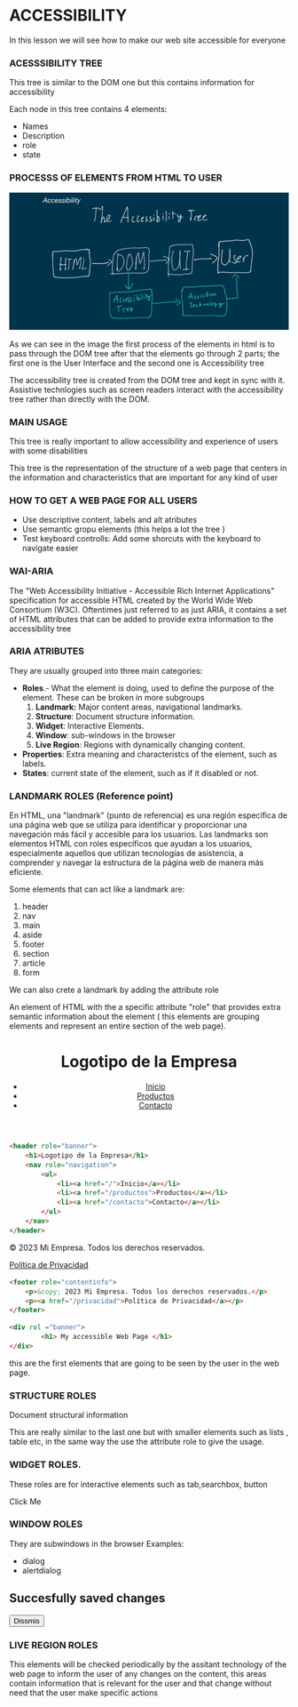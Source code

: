 # ACCESSIBILITY  

In this lesson we will see how to make our web site accessible for everyone


### ACESSSIBILITY TREE

This tree is similar to the DOM one but this contains information for accessibility 

Each node in this tree contains 4 elements:

* Names
* Description
* role
* state

### PROCESSS OF ELEMENTS FROM HTML TO USER

<center>
    <img src="./accesibily-tree.png" src="accessibility tree"/>
</center>
 

As we can see in the image the first process of the elements in html is to pass through the DOM tree after that the elements go through 2 parts; the first one is the User Interface and the second one is Accessibility tree 

The accessibility tree is created  from the DOM tree and kept in sync with it. Assistive technlogies such as screen readers interact with the accessibility tree rather than directly with the DOM.

### MAIN USAGE

This tree is really important to allow accessibility and experience of users with some disabilities 

This tree is the representation of the structure of a web page that centers in the information and characteristics that are important for any kind of user 



### HOW TO GET A WEB PAGE FOR ALL USERS

* Use descriptive content, labels and alt atributes
* Use semantic gropu elements (this helps a lot the tree )
* Test keyboard controlls: Add some shorcuts with the keyboard to navigate easier
  

### WAI-ARIA 

The "Web Accessibility Initiative - Accessible Rich Internet Applications" specification  for accessible HTML created by the World Wide Web Consortium (W3C). Oftentimes just referred to as just ARIA, it contains  a set of HTML  attributes that can be added to provide extra information to the accessibility tree


### ARIA ATRIBUTES

They are usually grouped into three main categories:

* **Roles**.- What the element is doing,  used to define the purpose of the element. These can be broken in more subgroups
  1. **Landmark:** Major content areas, navigational landmarks.
  2. **Structure**: Document structure information.
  3. **Widget**: Interactive Elements.
  4. **Window**: sub-windows in the browser
  5. **Live Region**: Regions with dynamically changing content.
* **Properties**: Extra meaning and characteristcs of the element, such as labels.
* **States**: current state of the element, such as if it disabled or not.


### LANDMARK ROLES (Reference point)


En HTML, una "landmark" (punto de referencia) es una región específica de una página web que se utiliza para identificar y proporcionar una navegación más fácil y accesible para los usuarios. Las landmarks son elementos HTML con roles específicos que ayudan a los usuarios, especialmente aquellos que utilizan tecnologías de asistencia, a comprender y navegar la estructura de la página web de manera más eficiente.

Some elements that can act like a landmark are:

1. header
2. nav
3. main
4. aside
5. footer
6. section
7. article
8. form

We can also crete a landmark by adding the attribute role

An element of HTML with the a specific  attribute "role" that provides extra semantic information about the element ( this elements are grouping elements and represent an entire section of the web page).

<header role="banner">
    <h1>Logotipo de la Empresa</h1>
    <nav role="navigation">
        <ul>
            <li><a href="/">Inicio</a></li>
            <li><a href="/productos">Productos</a></li>
            <li><a href="/contacto">Contacto</a></li>
        </ul>
    </nav>
</header>

```html
<header role="banner">
    <h1>Logotipo de la Empresa</h1>
    <nav role="navigation">
        <ul>
            <li><a href="/">Inicio</a></li>
            <li><a href="/productos">Productos</a></li>
            <li><a href="/contacto">Contacto</a></li>
        </ul>
    </nav>
</header>
```
<footer role="contentinfo">
    <p>&copy; 2023 Mi Empresa. Todos los derechos reservados.</p>
    <p><a href="/privacidad">Política de Privacidad</a></p>
</footer>

```html
<footer role="contentinfo">
    <p>&copy; 2023 Mi Empresa. Todos los derechos reservados.</p>
    <p><a href="/privacidad">Política de Privacidad</a></p>
</footer>
```

```html
<div rol ="banner">
        <h1> My accessible Web Page </h1>
</div>
```

this are the first elements that are going to be seen by the user in the web page.

### STRUCTURE ROLES

Document structural information 

This are really similar to the last one but with smaller elements such as lists , table etc, in the same way the use the attribute role to give the usage.


### WIDGET ROLES.

These roles are for interactive elements such as tab,searchbox, button 

<div role="button">
    Click Me
</div>

### WINDOW ROLES 

They are subwindows in the browser
Examples:

- dialog
- alertdialog

<div role ="dialog" aria-labelledby = "title">
    <h2 id="title"> Succesfully saved changes </h2>
    <button> Dissmis </button>
</div>


### LIVE REGION ROLES

This elements will be checked periodically by the assitant technology of the web page to inform the user of any changes on the content, this areas contain information  that is relevant for the user and that change without need  that the user make specific actions